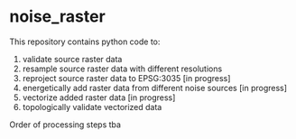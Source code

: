 # noise_raster

This repository contains python code to:

1. validate source raster data
2. resample source raster data with different resolutions
3. reproject source raster data to EPSG:3035 [in progress]
4. energetically add raster data from different noise sources [in progress]
5. vectorize added raster data [in progress]
6. topologically validate vectorized data

Order of processing steps tba
